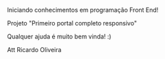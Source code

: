 Iniciando conhecimentos em programação Front End!

Projeto "Primeiro portal completo responsivo"

Qualquer ajuda é muito bem vinda! :)

Att
Ricardo Oliveira